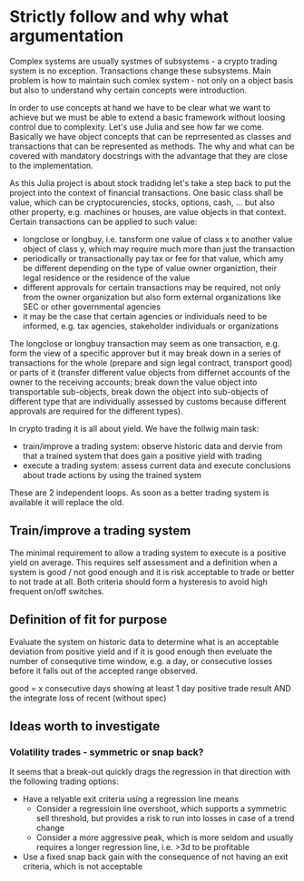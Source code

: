 # Strictly follow and why what argumentation

Complex systems are usually systmes of subsystems - a crypto trading system is no exception. Transactions change these subsystems. Main problem is how to maintain such comlex system - not only on a object basis but also to understand why certain concepts were introduction.

In order to use concepts at hand we have to be clear what we want to achieve but we must be able to extend a basic framework without loosing control due to complexity. Let's use Julia and see how far we come. Basically we have object concepts that can be reprresented as classes and transactions that can be represented as methods. The why and what can be covered with mandatory docstrings with the advantage that they are close to the implementation.

As this Julia project is about stock tradidng let's take a step back to put the project into the context of financial transactions. One basic class shall be value, which can be cryptocurencies, stocks, options, cash, ... but also other property, e.g. machines or houses, are value objects in that context.
Certain transactions can be applied to such value:

- longclose or longbuy, i.e. tansform one value of class x to another value object of class y, which may require much more than just the transaction
- periodically or transactionally pay tax or fee for that value, which amy be different depending on the type of value owner organiztion, their legal residence or the residence of the value
- different approvals for certain transactions may be required, not only from the owner organization but also form external organizations like SEC or other governmental agencies
- it may be the case that certain agencies or individuals need to be informed, e.g. tax agencies, stakeholder individuals or organizations

The longclose or longbuy transaction may seem as one transaction, e.g. form the view of a specific approver but it may break down in a series of transactions for the whole (prepare and sign legal contract, transport good) or parts of it (transfer different value objects from differnet accounts of the owner to the receiving accounts; break down the value object into transportable sub-objects, break down the object into sub-objects of different type that are individually assessed by customs because different approvals are required for the different types).

In crypto trading it is all about yield. We have the follwig main task:

- train/improve a trading system: observe historic data and dervie from that a trained system that does gain a positive yield with trading
- execute a trading system: assess current data and execute conclusions about trade actions by using the trained system

These are 2 independent loops. As soon as a better trading system is available it will replace the old.

## Train/improve a trading system

The minimal requirement to allow a trading system to execute is a positive yield on average. This requires self assessment and a definition when a system is good / not good enough and it is risk acceptable to trade or better to not trade at all. Both criteria should form a hysteresis to avoid high frequent on/off switches.

## Definition of fit for purpose

Evaluate the system on historic data to determine what is an acceptable deviation from positive yield and if it is good enough then eveluate the number of consequtive time window, e.g. a day, or consecutive losses before it falls out of the accepted range observed.

good = x consecutive days showing at least 1 day positive trade result AND the integrate loss of recent (without spec)

## Ideas worth to investigate

### Volatility trades - symmetric or snap back?

It seems that a break-out quickly drags the regression in that direction with the following trading options:

- Have a relyable exit criteria using a regression line means
  - Consider a regressioin line overshoot, which supports a symmetric sell threshold, but provides a risk to run into losses in case of a trend change
  - Consider a more aggressive peak, which is more seldom and usually requires a longer regression line, i.e. >3d to be profitable
- Use a fixed snap back gain with the consequence of not having an exit criteria, which is not acceptable
